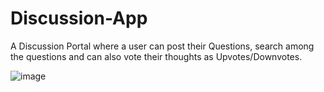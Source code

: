 # Discussion-App
A Discussion Portal where a user can post their Questions, search among the questions and can also vote their thoughts as Upvotes/Downvotes.

![image](https://user-images.githubusercontent.com/67709501/186434075-a38e3be9-16b9-4a7f-8023-b6704761d247.png)
